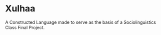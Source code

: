 # Xulhaa
A Constructed Language made to serve as the basis of a Sociolinguistics Class Final Project.

